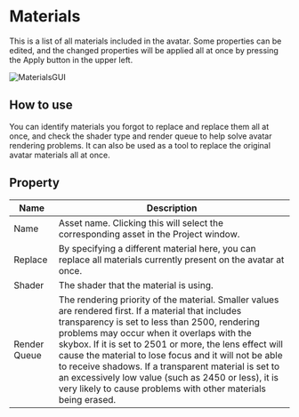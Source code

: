 ﻿# Materials

This is a list of all materials included in the avatar. Some properties can be edited, and the changed properties will be applied all at once by pressing the Apply button in the upper left.

![MaterialsGUI](/images/en_US/MaterialsGUI.png "MaterialsGUI")
## How to use

You can identify materials you forgot to replace and replace them all at once, and check the shader type and render queue to help solve avatar rendering problems. It can also be used as a tool to replace the original avatar materials all at once.

## Property

|Name|Description|
|-|-|
|Name|Asset name. Clicking this will select the corresponding asset in the Project window.|
|Replace|By specifying a different material here, you can replace all materials currently present on the avatar at once.|
|Shader|The shader that the material is using.|
|Render Queue|The rendering priority of the material. Smaller values ​​are rendered first. If a material that includes transparency is set to less than 2500, rendering problems may occur when it overlaps with the skybox. If it is set to 2501 or more, the lens effect will cause the material to lose focus and it will not be able to receive shadows. If a transparent material is set to an excessively low value (such as 2450 or less), it is very likely to cause problems with other materials being erased.|

